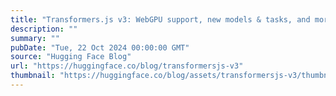 ```yaml
---
title: "Transformers.js v3: WebGPU support, new models & tasks, and more…"
description: ""
summary: ""
pubDate: "Tue, 22 Oct 2024 00:00:00 GMT"
source: "Hugging Face Blog"
url: "https://huggingface.co/blog/transformersjs-v3"
thumbnail: "https://huggingface.co/blog/assets/transformersjs-v3/thumbnail.png"
---
```


